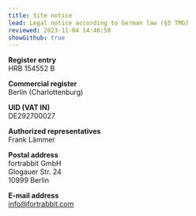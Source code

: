 ```yaml
---
title: Site notice
lead: Legal notice according to German law (§5 TMG)
reviewed: 2023-11-04 14:46:50
showGithub: true
---
```


**Register entry**  
HRB 154552 B

**Commercial register**  
Berlin (Charlottenburg)

**UID (VAT IN)**  
DE292700027

**Authorized representatives**  
Frank Lämmer

**Postal address**  
fortrabbit GmbH  
Glogauer Str. 24  
10999 Berlin

**E-mail address**  
<info@fortrabbit.com>
